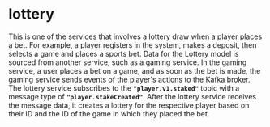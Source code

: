 # lottery

This is one of the services that involves a lottery draw when a player places a bet. For example, a player registers in the system, makes a deposit, then selects a game and places a sports bet.
Data for the Lottery model is sourced from another service, such as a gaming service. In the gaming service, a user places a bet on a game, and as soon as the bet is made, the gaming service sends events of the player's actions to the Kafka broker. The lottery service subscribes to the **`"player.v1.staked"`** topic with a message type of **`"player.stakeCreated"`**. After the lottery service receives the message data, it creates a lottery for the respective player based on their ID and the ID of the game in which they placed the bet.

